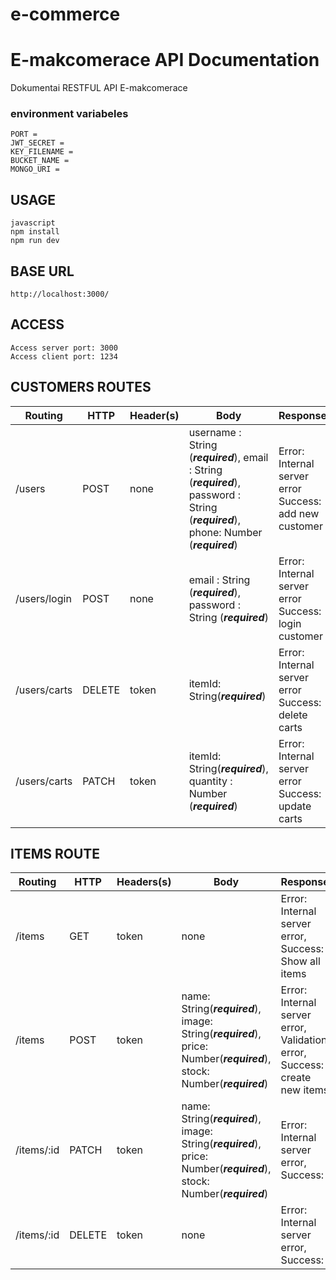 # e-commerce

# E-makcomerace API Documentation

Dokumentai RESTFUL API  E-makcomerace 

### environment variabeles

```PORT = 3000
PORT = 
JWT_SECRET = 
KEY_FILENAME = 
BUCKET_NAME = 
MONGO_URI = 
```

## USAGE

```text
javascript
npm install
npm run dev
```

## BASE URL

```
http://localhost:3000/
```

##  ACCESS

```````text
Access server port: 3000
Access client port: 1234
```````



## CUSTOMERS ROUTES

| Routing      | HTTP   | Header(s) | Body                                                         | Response                                               | Description           |
| ------------ | ------ | --------- | ------------------------------------------------------------ | ------------------------------------------------------ | --------------------- |
| /users       | POST   | none      | username : String (***required***), email : String (***required***), password : String (***required***), phone: Number (***required***) | Error: Internal server error Success: add new customer | Create new customers  |
| /users/login | POST   | none      | email : String (***required***), password : String (***required***) | Error: Internal server error Success: login customer   | normal customer login |
| /users/carts | DELETE | token     | itemId: String(***required***)                               | Error: Internal server error Success: delete carts     | delete carts          |
| /users/carts | PATCH  | token     | itemId: String(***required***), quantity : Number (***required***) | Error: Internal server error Success: update carts     | create new carts      |



## ITEMS ROUTE

| Routing    | HTTP   | Headers(s) | Body                                                         | Response                                                     | Description      |
| ---------- | ------ | ---------- | ------------------------------------------------------------ | ------------------------------------------------------------ | ---------------- |
| /items     | GET    | token      | none                                                         | Error: Internal server error, Success: Show all items        | Show all items   |
| /items     | POST   | token      | name: String(***required***),  image: String(***required***), price: Number(***required***), stock: Number(***required***) | Error: Internal server error, Validation error, Success: create new items | create new items |
| /items/:id | PATCH  | token      | name: String(***required***),  image: String(***required***), price: Number(***required***), stock: Number(***required***) | Error: Internal server error, Success:                       | update items     |
| /items/:id | DELETE | token      | none                                                         | Error: Internal server error, Success:                       | delete items     |